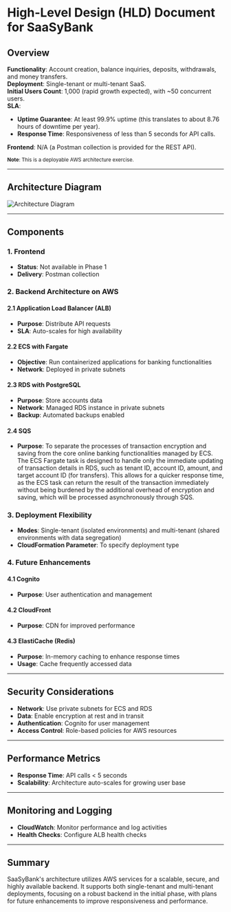 # High-Level Design (HLD) Document for SaaSyBank

## Overview

**Functionality**: Account creation, balance inquiries, deposits, withdrawals, and money transfers.  
**Deployment**: Single-tenant or multi-tenant SaaS.  
**Initial Users Count**: 1,000 (rapid growth expected), with ~50 concurrent users.  
**SLA**:

- **Uptime Guarantee**:
  At least 99.9% uptime (this translates to about 8.76 hours of downtime per year).
- **Response Time**:
  Responsiveness of less than 5 seconds for API calls.

**Frontend**: N/A (a Postman collection is provided for the REST API).

<small>**Note**: This is a deployable AWS architecture exercise.</small>

---

## Architecture Diagram

![Architecture Diagram](https://lucid.app/publicSegments/view/c7a8cbef-ecce-4e23-8742-93f5669829d3/image.jpeg)

---

## Components

### 1. **Frontend**

- **Status**: Not available in Phase 1
- **Delivery**: Postman collection

### 2. **Backend Architecture on AWS**

#### 2.1 **Application Load Balancer (ALB)**

- **Purpose**: Distribute API requests
- **SLA**: Auto-scales for high availability

#### 2.2 **ECS with Fargate**

- **Objective**: Run containerized applications for banking functionalities
- **Network**: Deployed in private subnets

#### 2.3 **RDS with PostgreSQL**

- **Purpose**: Store accounts data
- **Network**: Managed RDS instance in private subnets
- **Backup**: Automated backups enabled

#### 2.4 **SQS**

- **Purpose**: To separate the processes of transaction encryption and saving from the core online banking functionalities managed by ECS. The ECS Fargate task is designed to handle only the immediate updating of transaction details in RDS, such as tenant ID, account ID, amount, and target account ID (for transfers). This allows for a quicker response time, as the ECS task can return the result of the transaction immediately without being burdened by the additional overhead of encryption and saving, which will be processed asynchronously through SQS.

### 3. **Deployment Flexibility**

- **Modes**: Single-tenant (isolated environments) and multi-tenant (shared environments with data segregation)
- **CloudFormation Parameter**: To specify deployment type

### 4. **Future Enhancements**

#### 4.1 **Cognito**

- **Purpose**: User authentication and management

#### 4.2 **CloudFront**

- **Purpose**: CDN for improved performance

#### 4.3 **ElastiCache (Redis)**

- **Purpose**: In-memory caching to enhance response times
- **Usage**: Cache frequently accessed data

---

## Security Considerations

- **Network**: Use private subnets for ECS and RDS
- **Data**: Enable encryption at rest and in transit
- **Authentication**: Cognito for user management
- **Access Control**: Role-based policies for AWS resources

---

## Performance Metrics

- **Response Time**: API calls < 5 seconds
- **Scalability**: Architecture auto-scales for growing user base

---

## Monitoring and Logging

- **CloudWatch**: Monitor performance and log activities
- **Health Checks**: Configure ALB health checks

---

## Summary

SaaSyBank's architecture utilizes AWS services for a scalable, secure, and highly available backend. It supports both single-tenant and multi-tenant deployments, focusing on a robust backend in the initial phase, with plans for future enhancements to improve responsiveness and performance.
